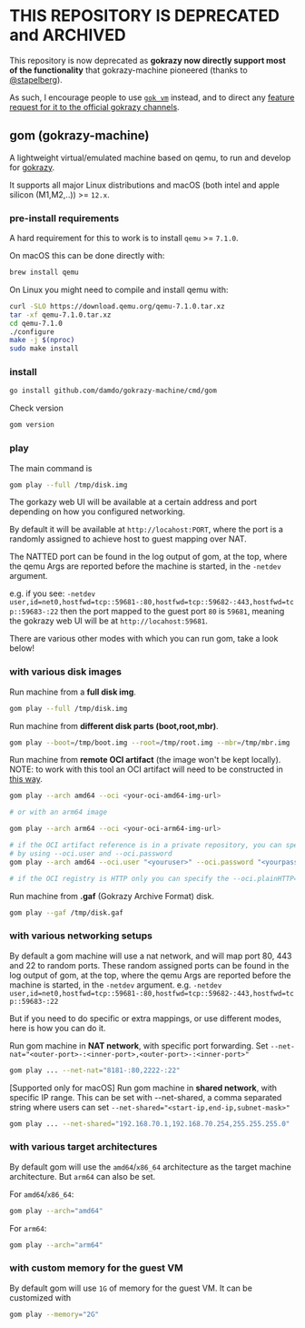 # THIS REPOSITORY IS DEPRECATED and ARCHIVED
This repository is now deprecated as **gokrazy now directly support most of the functionality** that gokrazy-machine pioneered (thanks to [@stapelberg](https://github.com/stapelberg)).

As such, I encourage people to use [`gok vm`](https://github.com/gokrazy/tools/blob/356b1f85aad3c7125e6b212f67bd471c2067af7c/internal/gok/vmrun.go#L26-L27) instead, and to direct any [feature request for it to the official gokrazy channels](https://github.com/gokrazy/gokrazy/issues).

## gom (gokrazy-machine)

A lightweight virtual/emulated machine based on qemu, to run and develop for [gokrazy](gokrazy.org).

It supports all major Linux distributions and macOS (both intel and apple silicon (M1,M2,..)) >= `12.x`.

### pre-install requirements

A hard requirement for this to work is to install `qemu` >= `7.1.0`.

On macOS this can be done directly with:
```sh
brew install qemu
```

On Linux you might need to compile and install qemu with:
```sh
curl -SLO https://download.qemu.org/qemu-7.1.0.tar.xz
tar -xf qemu-7.1.0.tar.xz
cd qemu-7.1.0
./configure
make -j $(nproc)
sudo make install
```

### install
```sh
go install github.com/damdo/gokrazy-machine/cmd/gom
```

Check version
```sh
gom version
```

### play

The main command is
```sh
gom play --full /tmp/disk.img
```

The gorkazy web UI will be available at a certain address and port
depending on how you configured networking.

By default it will be available at `http://locahost:PORT`, where the
port is a randomly assigned to achieve host to guest mapping over NAT.

The NATTED port can be found in the log output of gom, at the top, where the qemu Args
are reported before the machine is started, in the `-netdev` argument.

e.g. if you see: `-netdev user,id=net0,hostfwd=tcp::59681-:80,hostfwd=tcp::59682-:443,hostfwd=tcp::59683-:22`
then the port mapped to the guest port `80` is `59681`, meaning the gokrazy web UI will be at `http://locahost:59681`.

There are various other modes with which you can run gom, take a look below!

### with various disk images

Run machine from a **full disk img**.
```sh
gom play --full /tmp/disk.img
```

Run machine from **different disk parts (boot,root,mbr)**.
```sh
gom play --boot=/tmp/boot.img --root=/tmp/root.img --mbr=/tmp/mbr.img
```

Run machine from **remote OCI artifact** (the image won't be kept locally).
NOTE: to work with this tool an OCI artifact will need to be constructed in [this way](./docs/oci.md).
```sh
gom play --arch amd64 --oci <your-oci-amd64-img-url>

# or with an arm64 image

gom play --arch arm64 --oci <your-oci-arm64-img-url>

# if the OCI artifact reference is in a private repository, you can specify credentials
# by using --oci.user and --oci.password
gom play --arch amd64 --oci.user "<youruser>" --oci.password "<yourpassword>" --oci <your-oci-amd64-img-url>

# if the OCI registry is HTTP only you can specify the --oci.plainHTTP=true flag
```

Run machine from **.gaf** (Gokrazy Archive Format) disk.
```sh
gom play --gaf /tmp/disk.gaf
```


### with various networking setups

By default a gom machine will use a nat network, and will map port 80, 443 and 22 to random ports.
These random assigned ports can be found in the log output of gom, at the top, where the qemu Args
are reported before the machine is started, in the `-netdev` argument.
e.g. `-netdev user,id=net0,hostfwd=tcp::59681-:80,hostfwd=tcp::59682-:443,hostfwd=tcp::59683-:22`

But if you need to do specific or extra mappings, or use different modes, here is how you can do it.

Run gom machine in **NAT network**, with specific port forwarding.
Set `--net-nat="<outer-port>-:<inner-port>,<outer-port>-:<inner-port>"`
```sh
gom play ... --net-nat="8181-:80,2222-:22"
```

[Supported only for macOS]
Run gom machine in **shared network**, with specific IP range.
This can be set with --net-shared, a comma separated string
where users can set `--net-shared="<start-ip,end-ip,subnet-mask>"`
```sh
gom play ... --net-shared="192.168.70.1,192.168.70.254,255.255.255.0"
```

### with various target architectures
By default gom will use the `amd64`/`x86_64` architecture as the target machine architecture.
But `arm64` can also be set.

For `amd64`/`x86_64`:
```sh
gom play --arch="amd64"
```

For `arm64`:
```sh
gom play --arch="arm64"
```

### with custom memory for the guest VM
By default gom will use `1G` of memory for the guest VM.
It can be customized with
```sh
gom play --memory="2G"
```
